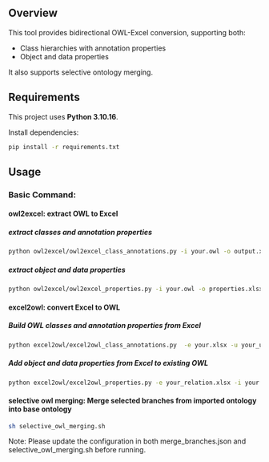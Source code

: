
## Overview

This tool provides bidirectional OWL-Excel conversion, supporting both:
- Class hierarchies with annotation properties
- Object and data properties

It also supports selective ontology merging. 

## Requirements

This project uses **Python 3.10.16**.

Install dependencies:
```bash
pip install -r requirements.txt
```

## Usage

### Basic Command:

#### owl2excel: extract OWL to Excel

##### extract classes and annotation properties
```bash
python owl2excel/owl2excel_class_annotations.py -i your.owl -o output.xlsx
```

##### extract  object and data properties
```bash
python owl2excel/owl2excel_properties.py -i your.owl -o properties.xlsx

```

#### excel2owl: convert Excel to OWL
##### Build OWL classes and annotation properties from Excel
```bash
python excel2owl/excel2owl_class_annotations.py  -e your.xlsx -u your_uri -o output.owl 
```
##### Add object and data properties from Excel to existing OWL
```bash
python excel2owl/excel2owl_properties.py -e your_relation.xlsx -i your.owl -o new_owl_relations.owl
```

#### selective owl merging: Merge selected branches from imported ontology into base ontology
```bash
sh selective_owl_merging.sh
```

Note: Please update the configuration in both merge_branches.json and selective_owl_merging.sh before running.